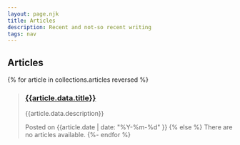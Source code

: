 ```yaml
---
layout: page.njk
title: Articles
description: Recent and not-so recent writing
tags: nav
---
```

## Articles

{% for article in collections.articles reversed %}
> ### [{{article.data.title}}]({{article.url}})
>
> {{article.data.description}}
> 
> <span class="meta">Posted on {{article.date | date: "%Y-%m-%d" }}</span>
{% else %}
  There are no articles available.
{%- endfor %}